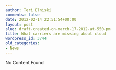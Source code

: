 ```yaml
---
author: Teri Elniski
comments: false
date: 2012-02-14 22:51:54+00:00
layout: post
slug: draft-created-on-march-17-2012-at-550-pm
title: What carriers are missing about cloud
wordpress_id: 3744
old_categories:
- News
---
```


No Content Found
